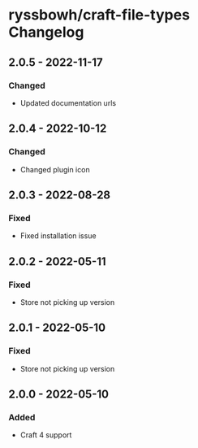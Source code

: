 # ryssbowh/craft-file-types Changelog

## 2.0.5 - 2022-11-17

### Changed

- Updated documentation urls

## 2.0.4 - 2022-10-12

### Changed

- Changed plugin icon

## 2.0.3 - 2022-08-28

### Fixed

- Fixed installation issue

## 2.0.2 - 2022-05-11

### Fixed

- Store not picking up version

## 2.0.1 - 2022-05-10

### Fixed

- Store not picking up version

## 2.0.0 - 2022-05-10

### Added

- Craft 4 support